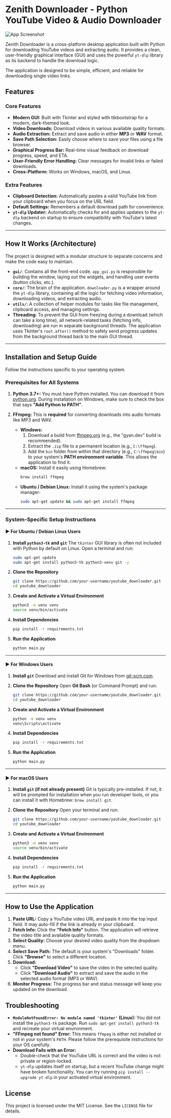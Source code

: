 # Zenith Downloader - Python YouTube Video & Audio Downloader

![App Screenshot](./assets/screenshot.png)

Zenith Downloader is a cross-platform desktop application built with Python for downloading YouTube videos and extracting audio. It provides a clean, user-friendly graphical interface (GUI) and uses the powerful `yt-dlp` library as its backend to handle the download logic.

The application is designed to be simple, efficient, and reliable for downloading single video links.

## Features

### Core Features
- **Modern GUI:** Built with Tkinter and styled with ttkbootstrap for a modern, dark-themed look.
- **Video Downloads:** Download videos in various available quality formats.
- **Audio Extraction:** Extract and save audio in either **MP3** or **WAV** format.
- **Save Path Selection:** Easily choose where to save your files using a file browser.
- **Graphical Progress Bar:** Real-time visual feedback on download progress, speed, and ETA.
- **User-Friendly Error Handling:** Clear messages for invalid links or failed downloads.
- **Cross-Platform:** Works on Windows, macOS, and Linux.

### Extra Features
- **Clipboard Detection:** Automatically pastes a valid YouTube link from your clipboard when you focus on the URL field.
- **Default Settings:** Remembers a default download path for convenience.
- **`yt-dlp` Updater:** Automatically checks for and applies updates to the `yt-dlp` backend on startup to ensure compatibility with YouTube's latest changes.

---

## How It Works (Architecture)

The project is designed with a modular structure to separate concerns and make the code easy to maintain.

-   **`gui/`**: Contains all the front-end code. `app_gui.py` is responsible for building the window, laying out the widgets, and handling user events (button clicks, etc.).
-   **`core/`**: The brain of the application. `downloader.py` is a wrapper around the `yt-dlp` library, containing all the logic for fetching video information, downloading videos, and extracting audio.
-   **`utils/`**: A collection of helper modules for tasks like file management, clipboard access, and managing settings.
-   **Threading:** To prevent the GUI from freezing during a download (which can take a long time), all network-related tasks (fetching info, downloading) are run in separate background threads. The application uses Tkinter's `root.after()` method to safely send progress updates from the background thread back to the main GUI thread.

---

## Installation and Setup Guide

Follow the instructions specific to your operating system.

### **Prerequisites for All Systems**

1.  **Python 3.7+:** You must have Python installed. You can download it from [python.org](https://www.python.org/downloads/). During installation on Windows, make sure to check the box that says **"Add Python to PATH"**.

2.  **FFmpeg:** This is **required** for converting downloads into audio formats like MP3 and WAV.
    -   **Windows:**
        1.  Download a build from [ffmpeg.org](https://ffmpeg.org/download.html) (e.g., the "gyan.dev" build is recommended).
        2.  Extract the `.zip` file to a permanent location (e.g., `C:\ffmpeg`).
        3.  Add the `bin` folder from within that directory (e.g., `C:\ffmpeg\bin`) to your system's **PATH environment variable**. This allows the application to find it.
    -   **macOS:**
        Install it easily using Homebrew:
        ```bash
        brew install ffmpeg
        ```
    -   **Ubuntu / Debian Linux:**
        Install it using the system's package manager:
        ```bash
        sudo apt-get update && sudo apt-get install ffmpeg
        ```

---

### **System-Specific Setup Instructions**

#### ► For Ubuntu / Debian Linux Users

1.  **Install `python3-tk` and `git`**
    The `tkinter` GUI library is often not included with Python by default on Linux. Open a terminal and run:
    ```bash
    sudo apt-get update
    sudo apt-get install python3-tk python3-venv git -y
    ```

2.  **Clone the Repository**
    ```bash
    git clone https://github.com/your-username/youtube_downloader.git
    cd youtube_downloader
    ```

3.  **Create and Activate a Virtual Environment**
    ```bash
    python3 -m venv venv
    source venv/bin/activate
    ```

4.  **Install Dependencies**
    ```bash
    pip install -r requirements.txt
    ```

5.  **Run the Application**
    ```bash
    python main.py
    ```

---

#### ► For Windows Users

1.  **Install `git`**
    Download and install Git for Windows from [git-scm.com](https://git-scm.com/).

2.  **Clone the Repository**
    Open **Git Bash** (or Command Prompt) and run:
    ```bash
    git clone https://github.com/your-username/youtube_downloader.git
    cd youtube_downloader
    ```

3.  **Create and Activate a Virtual Environment**
    ```bash
    python -m venv venv
    venv\Scripts\activate
    ```

4.  **Install Dependencies**
    ```bash
    pip install -r requirements.txt
    ```

5.  **Run the Application**
    ```bash
    python main.py
    ```

---

#### ► For macOS Users

1.  **Install `git` (if not already present)**
    Git is typically pre-installed. If not, it will be prompted for installation when you run developer tools, or you can install it with Homebrew: `brew install git`.

2.  **Clone the Repository**
    Open your terminal and run:
    ```bash
    git clone https://github.com/your-username/youtube_downloader.git
    cd youtube_downloader
    ```

3.  **Create and Activate a Virtual Environment**
    ```bash
    python3 -m venv venv
    source venv/bin/activate
    ```

4.  **Install Dependencies**
    ```bash
    pip install -r requirements.txt
    ```

5.  **Run the Application**
    ```bash
    python main.py
    ```

---

## How to Use the Application

1.  **Paste URL:** Copy a YouTube video URL and paste it into the top input field. It may auto-fill if the link is already in your clipboard.
2.  **Fetch Info:** Click the **"Fetch Info"** button. The application will retrieve the video title and available quality formats.
3.  **Select Quality:** Choose your desired video quality from the dropdown menu.
4.  **Select Save Path:** The default is your system's "Downloads" folder. Click **"Browse"** to select a different location.
5.  **Download:**
    -   Click **"Download Video"** to save the video in the selected quality.
    -   Click **"Download Audio"** to extract and save the audio in the selected audio format (MP3 or WAV).
6.  **Monitor Progress:** The progress bar and status message will keep you updated on the download.

## Troubleshooting

-   **`ModuleNotFoundError: No module named 'tkinter'` (Linux):** You did not install the `python3-tk` package. Run `sudo apt-get install python3-tk` and recreate your virtual environment.
-   **"FFmpeg not found" Error:** This means `ffmpeg` is either not installed or not in your system's `PATH`. Please follow the prerequisite instructions for your OS carefully.
-   **Download Fails with an Error:**
    -   Double-check that the YouTube URL is correct and the video is not private or region-locked.
    -   `yt-dlp` updates itself on startup, but a recent YouTube change might have broken functionality. You can try running `pip install --upgrade yt-dlp` in your activated virtual environment.

## License

This project is licensed under the MIT License. See the `LICENSE` file for details.
